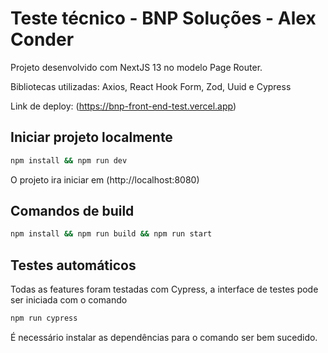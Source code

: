 # Teste técnico - BNP Soluções - Alex Conder

Projeto desenvolvido com NextJS 13 no modelo Page Router.

Bibliotecas utilizadas: Axios, React Hook Form, Zod, Uuid e Cypress

Link de deploy: (https://bnp-front-end-test.vercel.app)

## Iniciar projeto localmente

```bash
npm install && npm run dev
```

O projeto ira iniciar em (http://localhost:8080)

## Comandos de build

```bash
npm install && npm run build && npm run start
```

## Testes automáticos

Todas as features foram testadas com Cypress, a interface de testes pode ser iniciada com o comando

```bash
npm run cypress
```

É necessário instalar as dependências para o comando ser bem sucedido. 